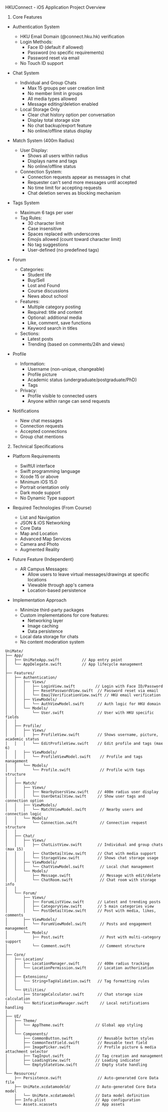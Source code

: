 HKUConnect - iOS Application Project Overview
1. Core Features
- Authentication System
  - HKU Email Domain (@connect.hku.hk) verification
  - Login Methods:
    - Face ID (default if allowed)
    - Password (no specific requirements)
    - Password reset via email
  - No Touch ID support

- Chat System
  - Individual and Group Chats
    - Max 15 groups per user creation limit
    - No member limit in groups
    - All media types allowed
    - Message editing/deletion enabled
  - Local Storage Only
    - Clear chat history option per conversation
    - Display total storage size
    - No chat backup/export feature
    - No online/offline status display
    
- Match System (400m Radius)
  - User Display:
    - Shows all users within radius
    - Displays name and tags
    - No online/offline status
  - Connection System:
    - Connection requests appear as messages in chat
    - Requester can't send more messages until accepted
    - No time limit for accepting requests
    - Chat deletion serves as blocking mechanism
    
- Tags System
  - Maximum 6 tags per user
  - Tag Rules:
    - 30 character limit
    - Case insensitive
    - Spaces replaced with underscores
    - Emojis allowed (count toward character limit)
    - No tag suggestions
    - User-defined (no predefined tags)
    
- Forum
  - Categories:
    - Student life
    - Buy/Sell
    - Lost and Found
    - Course discussions
    - News about school
  - Features:
    - Multiple category posting
    - Required: title and content
    - Optional: additional media
    - Like, comment, save functions
    - Keyword search in titles
  - Sections:
    - Latest posts
    - Trending (based on comments/24h and views)
    
- Profile
  - Information:
    - Username (non-unique, changeable)
    - Profile picture
    - Academic status (undergraduate/postgraduate/PhD)
    - Tags
  - Privacy:
    - Profile visible to connected users
    - Anyone within range can send requests
    
- Notifications
  - New chat messages
  - Connection requests
  - Accepted connections
  - Group chat mentions
  
2. Technical Specifications

- Platform Requirements
  - SwiftUI interface
  - Swift programming language
  - Xcode 15 or above
  - Minimum iOS 15.0
  - Portrait orientation only
  - Dark mode support
  - No Dynamic Type support
  
- Required Technologies (From Course)
  - List and Navigation
  - JSON & iOS Networking
  - Core Data
  - Map and Location
  - Advanced Map Services
  - Camera and Photo
  - Augmented Reality
  
- Future Feature (Independent)

  - AR Campus Messages:
    - Allow users to leave virtual messages/drawings at specific locations
    - Viewable through app's camera
    - Location-based persistence
  
- Implementation Approach
  - Minimize third-party packages
  - Custom implementations for core features:
    - Networking layer
    - Image caching
    - Data persistence
  - Local data storage for chats
  - No content moderation system

```
UniMate/
├── App/
│   ├── UniMateApp.swift          // App entry point
│   └── AppDelegate.swift         // App lifecycle management
│
├── Features/
│   ├── Authentication/
│   │   ├── Views/
│   │   │   ├── LoginView.swift         // Login with Face ID/Password
│   │   │   ├── ResetPasswordView.swift  // Password reset via email
│   │   │   └── EmailVerificationView.swift // HKU email verification
│   │   ├── ViewModels/
│   │   │   └── AuthViewModel.swift      // Auth logic for HKU domain
│   │   └── Models/
│   │       └── User.swift               // User with HKU specific fields
│   │
│   ├── Profile/
│   │   ├── Views/
│   │   │   ├── ProfileView.swift        // Shows username, picture, academic status
│   │   │   └── EditProfileView.swift    // Edit profile and tags (max 6)
│   │   ├── ViewModels/
│   │   │   └── ProfileViewModel.swift    // Profile and tags management
│   │   └── Models/
│   │       └── Profile.swift             // Profile with tags structure
│   │
│   ├── Match/
│   │   ├── Views/
│   │   │   ├── NearbyUsersView.swift    // 400m radius user display
│   │   │   └── UserDetailView.swift     // Show user tags and connection option
│   │   ├── ViewModels/
│   │   │   └── MatchViewModel.swift      // Nearby users and connection logic
│   │   └── Models/
│   │       └── Connection.swift          // Connection request structure
│   │
│   ├── Chat/
│   │   ├── Views/
│   │   │   ├── ChatListView.swift       // Individual and group chats (max 15)
│   │   │   ├── ChatDetailView.swift     // Chat with media support
│   │   │   └── StorageView.swift        // Shows chat storage usage
│   │   ├── ViewModels/
│   │   │   └── ChatViewModel.swift       // Local chat management
│   │   └── Models/
│   │       ├── Message.swift             // Message with edit/delete
│   │       └── ChatRoom.swift            // Chat room with storage info
│   │
│   └── Forum/
│       ├── Views/
│       │   ├── ForumListView.swift      // Latest and trending posts
│       │   ├── CategoryView.swift       // 5 main categories view
│       │   └── PostDetailView.swift     // Post with media, likes, comments
│       ├── ViewModels/
│       │   └── ForumViewModel.swift      // Posts and engagement management
│       └── Models/
│           ├── Post.swift                // Post with multi-category support
│           └── Comment.swift             // Comment structure
│
├── Core/
│   ├── Location/
│   │   ├── LocationManager.swift        // 400m radius tracking
│   │   └── LocationPermission.swift     // Location authorization
│   │
│   ├── Extensions/
│   │   └── String+TagValidation.swift   // Tag formatting rules
│   │
│   └── Utilities/
│       ├── StorageCalculator.swift      // Chat storage size calculation
│       └── NotificationManager.swift     // Local notifications handling
│
├── UI/
│   ├── Theme/
│   │   └── AppTheme.swift              // Global app styling
│   │
│   └── Components/
│       ├── CommonButton.swift           // Reusable button styles
│       ├── CommonTextField.swift        // Reusable text field
│       ├── ImagePicker.swift            // Profile picture & media attachment selector
│       ├── TagInput.swift              // Tag creation and management
│       ├── LoadingView.swift           // Loading indicator
│       └── EmptyStateView.swift        // Empty state handling
│
└── Resources/
    ├── Persistence.swift                // Auto-generated Core Data file
    ├── UniMate.xcdatamodeld/           // Auto-generated Core Data model
    │   └── UniMate.xcdatamodel         // Data model definition
    ├── Info.plist                      // App configuration
    └── Assets.xcassets                 // App assets
```
